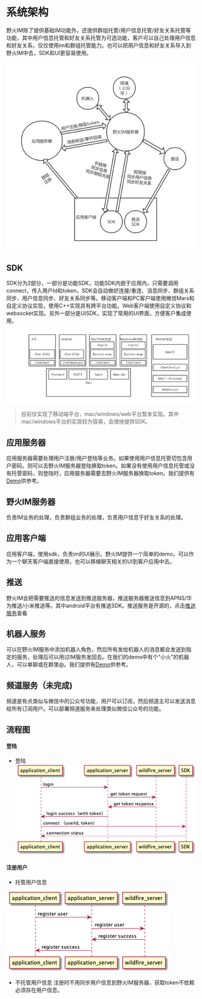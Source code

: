 # 系统架构
野火IM除了提供基础IM功能外，还提供群组托管/用户信息托管/好友关系托管等功能，其中用户信息托管和好友关系托管为可选功能，客户可以自己处理用户信息和好友关系，仅仅使用im和群组托管能力。也可以把用户信息和好友关系导入到野火IM中去，SDK和UI更容易使用。

![架构图](wildfire_architecture.png)

## SDK
SDK分为2部分，一部分是功能SDK，功能SDK内嵌于应用内，只需要调用connect，传入用户Id和token，SDK会自动做好连接/重连、消息同步、群组关系同步、用户信息同步、好友关系同步等。移动客户端和PC客户端使用微信Mars和自定义协议实现，使用C++实现具有跨平台功能。Web客户端使用自定义协议和websocket实现。另外一部分是UISDK，实现了常用的UI界面，方便客户集成使用。
 ![客户端架构图](client_architecture.png)
> 目前仅实现了移动端平台，mac/windows/web平台暂未实现。其中mac/windows平台的实现较为容易，会很快提供SDK。

## 应用服务器
应用服务器需要处理用户注册/用户登陆等业务。如果使用用户信息托管切包含用户密码，则可以去野火IM服务器登陆换取token。如果没有使用用户信息托管或没有托管密码，则登陆时，应用服务器需要去野火IM服务器换取token。我们提供有[Demo](https://github.com/wildfirechat/app_server)供参考。

## 野火IM服务器
负责IM业务的处理，负责群组业务的处理，负责用户信息于好友关系的处理。

## 应用客户端
应用客户端，使用sdk，负责im的UI展示。野火IM提供一个简单的demo，可以作为一个聊天客户端直接使用，也可以移植聊天相关的UI到客户应用中去。

## 推送
野火IM会把需要推送的信息发送到推送服务器，推送服务器推送信息到APNS/华为推送/小米推送等。其中android平台有推送SDK。推送服务是开源的，点击[推送服务](https://github.com/wildfirechat/push_server)查看

## 机器人服务
可以在野火IM服务中添加机器人角色，然后所有发给机器人的消息都会发送到指定的服务，处理后可以用过IM服务发回去。在我们的demo中有个“小火”的机器人，可以单聊或在群里@。我们提供有[Demo](https://github.com/wildfirechat/robot_server)供参考。

## 频道服务（未完成)
频道是有点类似与微信中的公众号功能，用户可以订阅，然后频道主可以发送消息给所有订阅用户。可以部署频道服务来处理类似微信公众号的功能。

## 流程图
#### 登陆
  * 登陆
  ![登陆](login_flow1.png)


#### 注册用户
  * 托管用户信息

  ![托管用户信息](register_flow1.png)

  * 不托管用户信息
  注册时不用同步用户信息到野火IM服务器，获取token不依赖必须存在用户信息。
